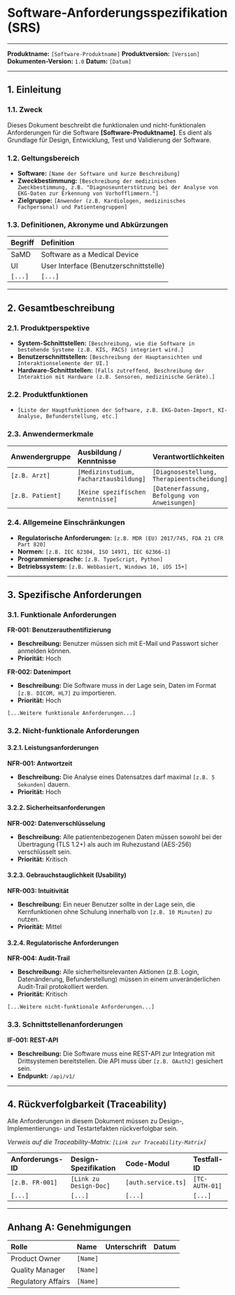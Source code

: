 # Software-Anforderungsspezifikation (SRS)

---

**Produktname:** `[Software-Produktname]`
**Produktversion:** `[Version]`
**Dokumenten-Version:** `1.0`
**Datum:** `[Datum]`

---

## 1. Einleitung

### 1.1. Zweck

Dieses Dokument beschreibt die funktionalen und nicht-funktionalen Anforderungen für die Software **[Software-Produktname]**. Es dient als Grundlage für Design, Entwicklung, Test und Validierung der Software.

### 1.2. Geltungsbereich

*   **Software:** `[Name der Software und kurze Beschreibung]`
*   **Zweckbestimmung:** `[Beschreibung der medizinischen Zweckbestimmung, z.B. "Diagnoseunterstützung bei der Analyse von EKG-Daten zur Erkennung von Vorhofflimmern."]`
*   **Zielgruppe:** `[Anwender (z.B. Kardiologen, medizinisches Fachpersonal) und Patientengruppen]`

### 1.3. Definitionen, Akronyme und Abkürzungen

| Begriff | Definition |
| :--- | :--- |
| SaMD | Software as a Medical Device |
| UI | User Interface (Benutzerschnittstelle) |
| `[...]` | `[...]` |

---

## 2. Gesamtbeschreibung

### 2.1. Produktperspektive

*   **System-Schnittstellen:** `[Beschreibung, wie die Software in bestehende Systeme (z.B. KIS, PACS) integriert wird.]`
*   **Benutzerschnittstellen:** `[Beschreibung der Hauptansichten und Interaktionselemente der UI.]`
*   **Hardware-Schnittstellen:** `[Falls zutreffend, Beschreibung der Interaktion mit Hardware (z.B. Sensoren, medizinische Geräte).]`

### 2.2. Produktfunktionen

*   `[Liste der Hauptfunktionen der Software, z.B. EKG-Daten-Import, KI-Analyse, Befunderstellung, etc.]`

### 2.3. Anwendermerkmale

| Anwendergruppe | Ausbildung / Kenntnisse | Verantwortlichkeiten |
| :--- | :--- | :--- |
| `[z.B. Arzt]` | `[Medizinstudium, Facharztausbildung]` | `[Diagnosestellung, Therapieentscheidung]` |
| `[z.B. Patient]` | `[Keine spezifischen Kenntnisse]` | `[Datenerfassung, Befolgung von Anweisungen]` |

### 2.4. Allgemeine Einschränkungen

*   **Regulatorische Anforderungen:** `[z.B. MDR (EU) 2017/745, FDA 21 CFR Part 820]`
*   **Normen:** `[z.B. IEC 62304, ISO 14971, IEC 62366-1]`
*   **Programmiersprache:** `[z.B. TypeScript, Python]`
*   **Betriebssystem:** `[z.B. Webbasiert, Windows 10, iOS 15+]`

---

## 3. Spezifische Anforderungen

### 3.1. Funktionale Anforderungen

**FR-001: Benutzerauthentifizierung**
*   **Beschreibung:** Benutzer müssen sich mit E-Mail und Passwort sicher anmelden können.
*   **Priorität:** Hoch

**FR-002: Datenimport**
*   **Beschreibung:** Die Software muss in der Lage sein, Daten im Format `[z.B. DICOM, HL7]` zu importieren.
*   **Priorität:** Hoch

`[...Weitere funktionale Anforderungen...]`

### 3.2. Nicht-funktionale Anforderungen

#### 3.2.1. Leistungsanforderungen

**NFR-001: Antwortzeit**
*   **Beschreibung:** Die Analyse eines Datensatzes darf maximal `[z.B. 5 Sekunden]` dauern.
*   **Priorität:** Hoch

#### 3.2.2. Sicherheitsanforderungen

**NFR-002: Datenverschlüsselung**
*   **Beschreibung:** Alle patientenbezogenen Daten müssen sowohl bei der Übertragung (TLS 1.2+) als auch im Ruhezustand (AES-256) verschlüsselt sein.
*   **Priorität:** Kritisch

#### 3.2.3. Gebrauchstauglichkeit (Usability)

**NFR-003: Intuitivität**
*   **Beschreibung:** Ein neuer Benutzer sollte in der Lage sein, die Kernfunktionen ohne Schulung innerhalb von `[z.B. 10 Minuten]` zu nutzen.
*   **Priorität:** Mittel

#### 3.2.4. Regulatorische Anforderungen

**NFR-004: Audit-Trail**
*   **Beschreibung:** Alle sicherheitsrelevanten Aktionen (z.B. Login, Datenänderung, Befunderstellung) müssen in einem unveränderlichen Audit-Trail protokolliert werden.
*   **Priorität:** Kritisch

`[...Weitere nicht-funktionale Anforderungen...]`

### 3.3. Schnittstellenanforderungen

**IF-001: REST-API**
*   **Beschreibung:** Die Software muss eine REST-API zur Integration mit Drittsystemen bereitstellen. Die API muss über `[z.B. OAuth2]` gesichert sein.
*   **Endpunkt:** `/api/v1/`

---

## 4. Rückverfolgbarkeit (Traceability)

Alle Anforderungen in diesem Dokument müssen zu Design-, Implementierungs- und Testartefakten rückverfolgbar sein.

*Verweis auf die Traceability-Matrix: `[Link zur Traceability-Matrix]`*

| Anforderungs-ID | Design-Spezifikation | Code-Modul | Testfall-ID |
| :--- | :--- | :--- | :--- |
| `[z.B. FR-001]` | `[Link zu Design-Doc]` | `[auth.service.ts]` | `[TC-AUTH-01]` |
| `[...]` | `[...]` | `[...]` | `[...]` |

---

## Anhang A: Genehmigungen

| Rolle | Name | Unterschrift | Datum |
| :--- | :--- | :--- | :--- |
| Product Owner | `[Name]` | | |
| Quality Manager | `[Name]` | | |
| Regulatory Affairs | `[Name]` | | |
